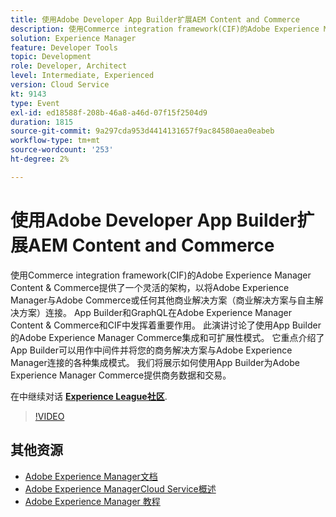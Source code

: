 ```yaml
---
title: 使用Adobe Developer App Builder扩展AEM Content and Commerce
description: 使用Commerce integration framework(CIF)的Adobe Experience Manager Content & Commerce提供了一个灵活的架构，以将Adobe Experience Manager与Adobe Commerce或任何其他商业解决方案（商业解决方案与自主解决方案）连接。 App Builder和GraphQL在Adobe Experience Manager Content & Commerce和CIF中发挥着重要作用。 此演讲讨论了使用App Builder的Adobe Experience Manager Commerce集成和可扩展性模式。 它重点介绍了App Builder可以用作中间件并将您的商务解决方案与Adobe Experience Manager连接的各种集成模式。 我们将展示如何使用App Builder为Adobe Experience Manager Commerce提供商务数据和交易。
solution: Experience Manager
feature: Developer Tools
topic: Development
role: Developer, Architect
level: Intermediate, Experienced
version: Cloud Service
kt: 9143
type: Event
exl-id: ed18588f-208b-46a8-a46d-07f15f2504d9
duration: 1815
source-git-commit: 9a297cda953d4414131657f9ac84580aea0eabeb
workflow-type: tm+mt
source-wordcount: '253'
ht-degree: 2%

---
```


# 使用Adobe Developer App Builder扩展AEM Content and Commerce

使用Commerce integration framework(CIF)的Adobe Experience Manager Content &amp; Commerce提供了一个灵活的架构，以将Adobe Experience Manager与Adobe Commerce或任何其他商业解决方案（商业解决方案与自主解决方案）连接。 App Builder和GraphQL在Adobe Experience Manager Content &amp; Commerce和CIF中发挥着重要作用。 此演讲讨论了使用App Builder的Adobe Experience Manager Commerce集成和可扩展性模式。 它重点介绍了App Builder可以用作中间件并将您的商务解决方案与Adobe Experience Manager连接的各种集成模式。 我们将展示如何使用App Builder为Adobe Experience Manager Commerce提供商务数据和交易。

在中继续对话 **[Experience League社区](https://adobe.ly/3om4942)**.

>[!VIDEO](https://video.tv.adobe.com/v/337567/?quality=12&learn=on&hidetitle=true)

## 其他资源

- [Adobe Experience Manager文档](https://experienceleague.adobe.com/docs/experience-manager-cloud-service.html)
- [Adobe Experience ManagerCloud Service概述](https://experienceleague.adobe.com/docs/experience-manager-cloud-service/overview/home.html)
- [Adobe Experience Manager 教程](https://experienceleague.adobe.com/docs/experience-manager-tutorials.html)
